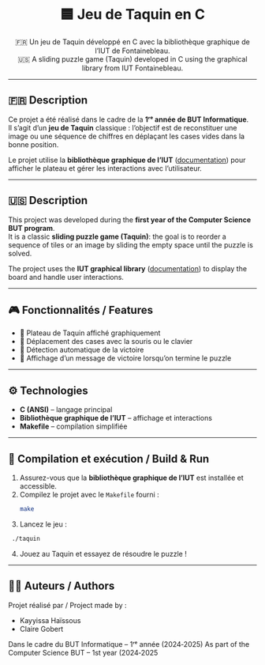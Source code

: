 <h1 align="center">🟦 Jeu de Taquin en C</h1>

<p align="center">
  🇫🇷 Un jeu de Taquin développé en C avec la bibliothèque graphique de l’IUT de Fontainebleau.<br>
  🇺🇸 A sliding puzzle game (Taquin) developed in C using the graphical library from IUT Fontainebleau.
</p>

---

## 🇫🇷 Description

Ce projet a été réalisé dans le cadre de la **1ʳᵉ année de BUT Informatique**.  
Il s’agit d’un **jeu de Taquin** classique : l’objectif est de reconstituer une image ou une séquence de chiffres en déplaçant les cases vides dans la bonne position.

Le projet utilise la **bibliothèque graphique de l’IUT** ([documentation](https://iut-fbleau.fr/sitebp/doc/doc_bib_graphique/index.php)) pour afficher le plateau et gérer les interactions avec l’utilisateur.

---

## 🇺🇸 Description

This project was developed during the **first year of the Computer Science BUT program**.  
It is a classic **sliding puzzle game (Taquin)**: the goal is to reorder a sequence of tiles or an image by sliding the empty space until the puzzle is solved.

The project uses the **IUT graphical library** ([documentation](https://iut-fbleau.fr/sitebp/doc/doc_bib_graphique/index.php)) to display the board and handle user interactions.

---

## 🎮 Fonctionnalités / Features

- 🔹 Plateau de Taquin affiché graphiquement  
- 🔹 Déplacement des cases avec la souris ou le clavier  
- 🔹 Détection automatique de la victoire  
- 🔹 Affichage d’un message de victoire lorsqu’on termine le puzzle  

---

## ⚙️ Technologies

- **C (ANSI)** – langage principal  
- **Bibliothèque graphique de l’IUT** – affichage et interactions  
- **Makefile** – compilation simplifiée  

---

## 🚀 Compilation et exécution / Build & Run

1. Assurez-vous que la **bibliothèque graphique de l’IUT** est installée et accessible.  
2. Compilez le projet avec le `Makefile` fourni :
   ```bash
   make
   ```
3. Lancez le jeu :
  ```bash
   ./taquin
   ```
4. Jouez au Taquin et essayez de résoudre le puzzle !

---

## 👨‍💻 Auteurs / Authors

Projet réalisé par / Project made by :

- Kayyissa Haïssous
- Claire Gobert

Dans le cadre du BUT Informatique – 1ʳᵉ année (2024‑2025)
As part of the Computer Science BUT – 1st year (2024‑2025
